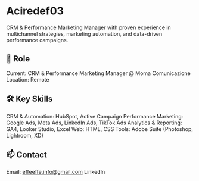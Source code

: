 # Aciredef03

CRM & Performance Marketing Manager with proven experience in multichannel strategies, marketing automation, and data-driven performance campaigns.

## 💼 Role
Current: CRM & Performance Marketing Manager @ Moma Comunicazione
Location: Remote

## 🛠️ Key Skills
CRM & Automation: HubSpot, Active Campaign
Performance Marketing: Google Ads, Meta Ads, LinkedIn Ads, TikTok Ads
Analytics & Reporting: GA4, Looker Studio, Excel
Web: HTML, CSS
Tools: Adobe Suite (Photoshop, Lightroom, XD)

## 📫 Contact
Email: effeeffe.info@gmail.com
LinkedIn

